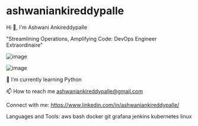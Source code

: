 # ashwaniankireddypalle

Hi 👋, I'm Ashwani Ankireddypalle

"Streamlining Operations, Amplifying Code: DevOps Engineer Extraordinaire"

![image](https://github.com/user-attachments/assets/e6f36617-8555-4dd6-9524-8c6bdf5d0708)

![image](https://github.com/user-attachments/assets/2c2bb55a-4062-4d8d-8372-9e11b243f853)


🌱 I’m currently learning Python

📫 How to reach me ashwaniankireddypalle@gmail.com

Connect with me:
https://www.linkedin.com/in/ashwaniankireddypalle/

Languages and Tools:
aws bash docker git grafana jenkins kubernetes linux
